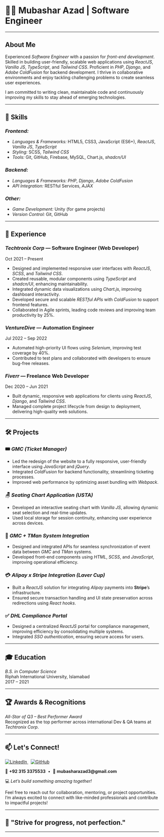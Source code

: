 # 👨‍💻 Mubashar Azad | Software Engineer

---

## About Me

Experienced *Software Engineer* with a passion for *front-end development*. Skilled in building user-friendly, scalable web applications using *ReactJS*, *Vanilla JS*, *TypeScript*, and *Tailwind CSS*. Proficient in *PHP*, *Django*, and *Adobe ColdFusion* for backend development. I thrive in collaborative environments and enjoy tackling challenging problems to create seamless user experiences.

I am committed to writing clean, maintainable code and continuously improving my skills to stay ahead of emerging technologies.

---

## 🚀 Skills

### *Frontend:*
- *Languages & Frameworks:* HTML5, CSS3, JavaScript (ES6+), *ReactJS*, *Vanilla JS*, *TypeScript*
- *Styling:* SCSS, *Tailwind CSS*
- *Tools:* Git, GitHub, Firebase, MySQL, Chart.js, *shadcn/UI*

### *Backend:*
- *Languages & Frameworks:* *PHP*, *Django*, *Adobe ColdFusion*
- *API Integration:* RESTful Services, *AJAX*

### *Other:*
- *Game Development:* Unity (for game projects)
- *Version Control:* Git, GitHub

---

## 💼 Experience

### *Techtronix Corp* — Software Engineer (Web Developer)  
Oct 2021 – Present  
- Designed and implemented responsive user interfaces with *ReactJS*, *SCSS*, and *Tailwind CSS*.
- Created reusable, modular components using *TypeScript* and *shadcn/UI*, enhancing maintainability.
- Integrated dynamic data visualizations using *Chart.js*, improving dashboard interactivity.
- Developed secure and scalable *RESTful APIs* with *ColdFusion* to support frontend features.
- Collaborated in Agile sprints, leading code reviews and improving team productivity by 25%.

### *VentureDive* — Automation Engineer  
Jul 2022 – Sep 2022  
- Automated high-priority UI flows using *Selenium*, improving test coverage by 40%.
- Contributed to test plans and collaborated with developers to ensure bug-free releases.

### *Fiverr* — Freelance Web Developer  
Dec 2020 – Jun 2021  
- Built dynamic, responsive web applications for clients using *ReactJS*, *Django*, and *Tailwind CSS*.
- Managed complete project lifecycle from design to deployment, delivering high-quality web solutions.

---

## 🛠️ Projects

### 🎟️ *GMC (Ticket Manager)*  
- Led the redesign of the website to a fully responsive, user-friendly interface using *JavaScript* and *jQuery*.
- Integrated *ColdFusion* for backend functionality, streamlining ticketing processes.
- Improved web performance by optimizing asset bundling with *Webpack*.

### 🪑 *Seating Chart Application (USTA)*  
- Developed an interactive seating chart with *Vanilla JS*, allowing dynamic seat selection and real-time updates.
- Used local storage for session continuity, enhancing user experience across devices.

### 🔗 *GMC + TMan System Integration*  
- Designed and integrated APIs for seamless synchronization of event data between *GMC* and *TMan* systems.
- Developed front-end components using *HTML*, *SCSS*, and *JavaScript*, improving operational efficiency.

### 💳 *Alipay x Stripe Integration (Laver Cup)*  
- Built a *ReactJS* solution for integrating *Alipay* payments into **Stripe**’s infrastructure.
- Ensured secure transaction handling and UI state preservation across redirections using *React hooks*.

### ✅ *DHL Compliance Portal*  
- Designed a centralized *ReactJS* portal for compliance management, improving efficiency by consolidating multiple systems.
- Integrated *SSO authentication*, ensuring secure access for users.

---

## 🎓 Education

*B.S. in Computer Science*  
Riphah International University, Islamabad  
2017 – 2021

---

## 🏆 Awards & Recognitions

*All-Star of Q3 – Best Performer Award*  
Recognized as the top performer across international Dev & QA teams at *Techtronix Corp*.

---

## 📫 Let's Connect!
<p align="left">
  <a href="https://www.linkedin.com/in/mubashar-azad" target="_blank">
    <img src="https://img.shields.io/badge/-LinkedIn-%230077B5?style=for-the-badge&logo=linkedin&logoColor=white" alt="LinkedIn"/>
  </a>
  &nbsp;
  <a href="https://github.com/mubasharazad12" target="_blank">
    <img src="https://img.shields.io/badge/-GitHub-%23181717?style=for-the-badge&logo=github&logoColor=white" alt="GitHub"/>
  </a>
</p>

<p align="left">
  <a href="tel:+923153375533" style="text-decoration: none;">
    📱 <strong>+92 315 3375533</strong>
  </a>  
  &nbsp;•&nbsp;  
  <a href="mailto:mubasharazad3@gmail.com" style="text-decoration: none;">
    📧 <strong>mubasharazad3@gmail.com</strong>
  </a>
</p>

<p align="left">
  💻 <i>Let’s build something amazing together!</i>
</p>

Feel free to reach out for collaboration, mentoring, or project opportunities. I’m always excited to connect with like-minded professionals and contribute to impactful projects!

---

## 💬 "Strive for progress, not perfection."

---
